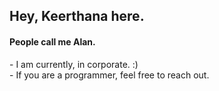 <h2>Hey, Keerthana here.</h2>    
<h4>People call me Alan.</h4>     
<p>- I am currently, in corporate. :)<br>- If you are a programmer, feel free to reach out.</p>    
<!---       
keerthana5958v/keerthana5958v is a ✨ special ✨ repository because its `README.md` (this file) appears on your GitHub profile. 
You can click the Preview link to take a look at your changes.   
--->   
 
